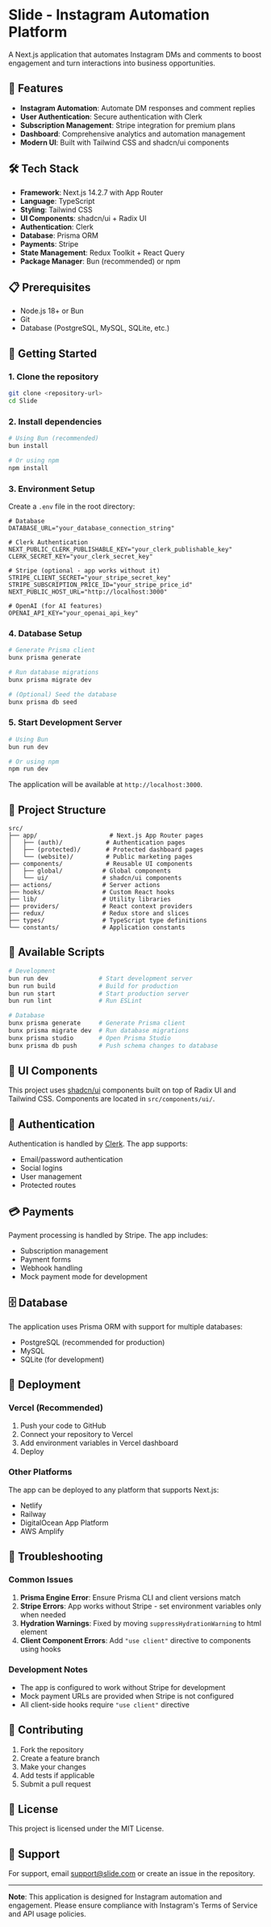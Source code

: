# Slide - Instagram Automation Platform

A Next.js application that automates Instagram DMs and comments to boost engagement and turn interactions into business opportunities.

## 🚀 Features

- **Instagram Automation**: Automate DM responses and comment replies
- **User Authentication**: Secure authentication with Clerk
- **Subscription Management**: Stripe integration for premium plans
- **Dashboard**: Comprehensive analytics and automation management
- **Modern UI**: Built with Tailwind CSS and shadcn/ui components

## 🛠️ Tech Stack

- **Framework**: Next.js 14.2.7 with App Router
- **Language**: TypeScript
- **Styling**: Tailwind CSS
- **UI Components**: shadcn/ui + Radix UI
- **Authentication**: Clerk
- **Database**: Prisma ORM
- **Payments**: Stripe
- **State Management**: Redux Toolkit + React Query
- **Package Manager**: Bun (recommended) or npm

## 📋 Prerequisites

- Node.js 18+ or Bun
- Git
- Database (PostgreSQL, MySQL, SQLite, etc.)

## 🚀 Getting Started

### 1. Clone the repository

```bash
git clone <repository-url>
cd Slide
```

### 2. Install dependencies

```bash
# Using Bun (recommended)
bun install

# Or using npm
npm install
```

### 3. Environment Setup

Create a `.env` file in the root directory:

```env
# Database
DATABASE_URL="your_database_connection_string"

# Clerk Authentication
NEXT_PUBLIC_CLERK_PUBLISHABLE_KEY="your_clerk_publishable_key"
CLERK_SECRET_KEY="your_clerk_secret_key"

# Stripe (optional - app works without it)
STRIPE_CLIENT_SECRET="your_stripe_secret_key"
STRIPE_SUBSCRIPTION_PRICE_ID="your_stripe_price_id"
NEXT_PUBLIC_HOST_URL="http://localhost:3000"

# OpenAI (for AI features)
OPENAI_API_KEY="your_openai_api_key"
```

### 4. Database Setup

```bash
# Generate Prisma client
bunx prisma generate

# Run database migrations
bunx prisma migrate dev

# (Optional) Seed the database
bunx prisma db seed
```

### 5. Start Development Server

```bash
# Using Bun
bun run dev

# Or using npm
npm run dev
```

The application will be available at `http://localhost:3000`.

## 📁 Project Structure

```
src/
├── app/                    # Next.js App Router pages
│   ├── (auth)/            # Authentication pages
│   ├── (protected)/       # Protected dashboard pages
│   └── (website)/         # Public marketing pages
├── components/            # Reusable UI components
│   ├── global/           # Global components
│   └── ui/               # shadcn/ui components
├── actions/              # Server actions
├── hooks/                # Custom React hooks
├── lib/                  # Utility libraries
├── providers/            # React context providers
├── redux/                # Redux store and slices
├── types/                # TypeScript type definitions
└── constants/            # Application constants
```

## 🔧 Available Scripts

```bash
# Development
bun run dev              # Start development server
bun run build            # Build for production
bun run start            # Start production server
bun run lint             # Run ESLint

# Database
bunx prisma generate     # Generate Prisma client
bunx prisma migrate dev  # Run database migrations
bunx prisma studio       # Open Prisma Studio
bunx prisma db push      # Push schema changes to database
```

## 🎨 UI Components

This project uses [shadcn/ui](https://ui.shadcn.com/) components built on top of Radix UI and Tailwind CSS. Components are located in `src/components/ui/`.

## 🔐 Authentication

Authentication is handled by [Clerk](https://clerk.com/). The app supports:
- Email/password authentication
- Social logins
- User management
- Protected routes

## 💳 Payments

Payment processing is handled by Stripe. The app includes:
- Subscription management
- Payment forms
- Webhook handling
- Mock payment mode for development

## 🗄️ Database

The application uses Prisma ORM with support for multiple databases:
- PostgreSQL (recommended for production)
- MySQL
- SQLite (for development)

## 🚀 Deployment

### Vercel (Recommended)

1. Push your code to GitHub
2. Connect your repository to Vercel
3. Add environment variables in Vercel dashboard
4. Deploy

### Other Platforms

The app can be deployed to any platform that supports Next.js:
- Netlify
- Railway
- DigitalOcean App Platform
- AWS Amplify

## 🐛 Troubleshooting

### Common Issues

1. **Prisma Engine Error**: Ensure Prisma CLI and client versions match
2. **Stripe Errors**: App works without Stripe - set environment variables only when needed
3. **Hydration Warnings**: Fixed by moving `suppressHydrationWarning` to html element
4. **Client Component Errors**: Add `"use client"` directive to components using hooks

### Development Notes

- The app is configured to work without Stripe for development
- Mock payment URLs are provided when Stripe is not configured
- All client-side hooks require `"use client"` directive

## 📝 Contributing

1. Fork the repository
2. Create a feature branch
3. Make your changes
4. Add tests if applicable
5. Submit a pull request

## 📄 License

This project is licensed under the MIT License.

## 🤝 Support

For support, email support@slide.com or create an issue in the repository.

---

**Note**: This application is designed for Instagram automation and engagement. Please ensure compliance with Instagram's Terms of Service and API usage policies.